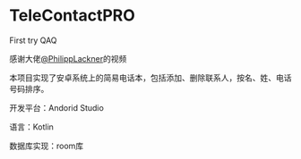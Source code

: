 # TeleContactPRO
First try QAQ

感谢大佬[@PhilippLackner](https://github.com/philipplackner)的视频 

本项目实现了安卓系统上的简易电话本，包括添加、删除联系人，按名、姓、电话号码排序。

开发平台：Andorid Studio

语言：Kotlin

数据库实现：room库
